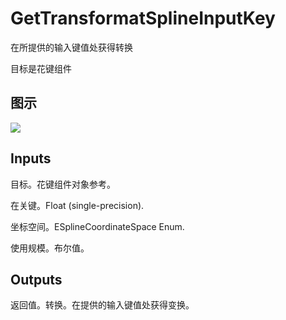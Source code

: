 # GetTransformatSplineInputKey

在所提供的输入键值处获得转换

目标是花键组件

## 图示

![]($-20221218-21010956.png)

## Inputs

目标。花键组件对象参考。

在关键。Float (single-precision).

坐标空间。ESplineCoordinateSpace Enum.

使用规模。布尔值。  

## Outputs

返回值。转换。在提供的输入键值处获得变换。
